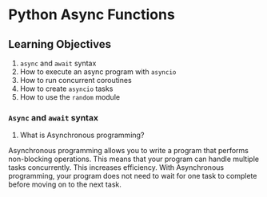 # Python Async Functions

## Learning Objectives

1. `async` and `await` syntax
2. How to execute an async program with `asyncio`
3. How to run concurrent coroutines
4. How to create `asyncio` tasks
5. How to use the `random` module

### `Async` and `await` syntax

1. What is Asynchronous programming?

Asynchronous programming allows you to write a program that performs non-blocking operations. This means that your program can handle multiple tasks concurrently. This increases efficiency. With Asynchronous programming, your program does not need to wait for one task to complete before moving on to the next task.

